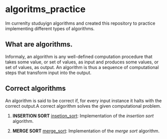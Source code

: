 # algoritms_practice
Im currenlty studuyign algorithms and created this repository to practice
implementing different types of algorithms.

## What are algorithms.
Informaly, an algorithm is any well-defined computation procedure that
takes some value, or set of values, as input and produces some values,
or set of values, as output. An algorithm is thus a sequence of 
computational steps that transform input into the output.

## Correct algorithms
An algorithm is said to be correct if, for every input instance it halts
with the correct output.A correct algorithm solves the given computational
problem.

1. **INSERTION SORT**
[insetion_sort](./insertion_sort): Implementation of
the _insertion sort_ algorithm.

1. **MERGE SORT**
[merge_sort](./merge_sort): Implementation of the 
_merge sort_ algorithm.
